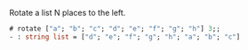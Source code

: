 
Rotate a list N places to the left.

```ocaml
# rotate ["a"; "b"; "c"; "d"; "e"; "f"; "g"; "h"] 3;;
- : string list = ["d"; "e"; "f"; "g"; "h"; "a"; "b"; "c"]
```
